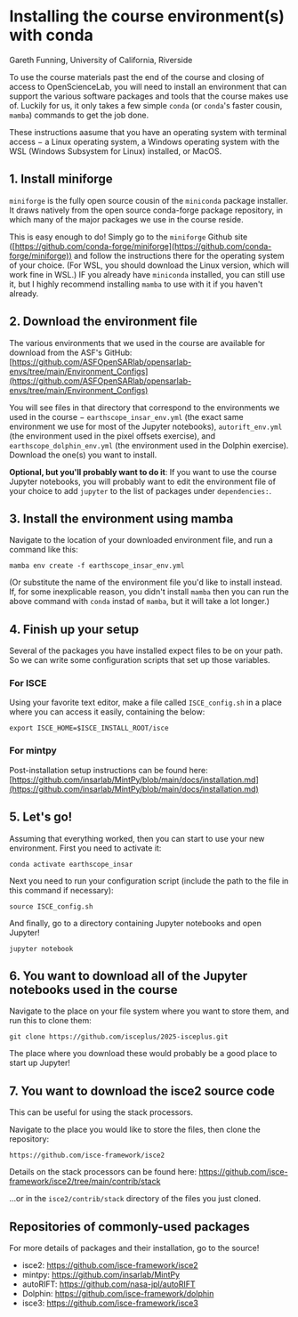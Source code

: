 # Installing the course environment(s) with conda
Gareth Funning, University of California, Riverside

To use the course materials past the end of the course and closing of access to OpenScienceLab, you will need to install an environment that can support the various software packages and tools that the course makes use of. Luckily for us, it only takes a few simple `conda` (or `conda`'s faster cousin, `mamba`) commands to get the job done.

These instructions aasume that you have an operating system with terminal access $-$ a Linux operating system, a Windows operating system with the WSL (Windows Subsystem for Linux) installed, or MacOS.

## 1. Install miniforge
`miniforge` is the fully open source cousin of the `miniconda` package installer. It draws natively from the open source conda-forge package repository, in which many of the major packages we use in the course reside.

This is easy enough to do! Simply go to the `miniforge` Github site ([https://github.com/conda-forge/miniforge](https://github.com/conda-forge/miniforge)) and follow the instructions there for the operating system of your choice. (For WSL, you should download the Linux version, which will work fine in WSL.)
IF you already have `miniconda` installed, you can still use it, but I highly recommend installing `mamba` to use with it if you haven't already.

## 2. Download the environment file
The various environments that we used in the course are available for download from the ASF's GitHub: [https://github.com/ASFOpenSARlab/opensarlab-envs/tree/main/Environment_Configs](https://github.com/ASFOpenSARlab/opensarlab-envs/tree/main/Environment_Configs)

You will see files in that directory that correspond to the environments we used in the course $-$ `earthscope_insar_env.yml` (the exact same environment we use for most of the Jupyter notebooks), `autorift_env.yml` (the environment used in the pixel offsets exercise), and `earthscope_dolphin_env.yml` (the environment used in the Dolphin exercise). Download the one(s) you want to install.

**Optional, but you'll probably want to do it**: If you want to use the course Jupyter notebooks, you will probably want to edit the environment file of your choice to add `jupyter` to the list of packages under `dependencies:`. 

## 3. Install the environment using mamba
Navigate to the location of your downloaded environment file, and run a command like this:
```
mamba env create -f earthscope_insar_env.yml
```
(Or substitute the name of the environment file you'd like to install instead. If, for some inexplicable reason, you didn't install `mamba` then you can run the above command with `conda` instad of `mamba`, but it will take a lot longer.)

## 4. Finish up your setup
Several of the packages you have installed expect files to be on your path. So we can write some configuration scripts that set up those variables.

### For ISCE
Using your favorite text editor, make a file called `ISCE_config.sh` in a place where you can access it easily, containing the below:
```
export ISCE_HOME=$ISCE_INSTALL_ROOT/isce
```

### For mintpy
Post-installation setup instructions can be found here: [https://github.com/insarlab/MintPy/blob/main/docs/installation.md](https://github.com/insarlab/MintPy/blob/main/docs/installation.md)

## 5. Let's go!
Assuming that everything worked, then you can start to use your new environment. First you need to activate it:
```
conda activate earthscope_insar
```
Next you need to run your configuration script (include the path to the file in this command if necessary):
```
source ISCE_config.sh
```
And finally, go to a directory containing Jupyter notebooks and open Jupyter!
```
jupyter notebook
```

## 6. You want to download all of the Jupyter notebooks used in the course
Navigate to the place on your file system where you want to store them, and run this to clone them:
```
git clone https://github.com/isceplus/2025-isceplus.git
```
The place where you download these would probably be a good place to start up Jupyter!

## 7. You want to download the isce2 source code
This can be useful for using the stack processors.

Navigate to the place you would like to store the files, then clone the repository:
```
https://github.com/isce-framework/isce2
```
Details on the stack processors can be found here: https://github.com/isce-framework/isce2/tree/main/contrib/stack

...or in the `isce2/contrib/stack` directory of the files you just cloned.

## Repositories of commonly-used packages
For more details of packages and their installation, go to the source!
* isce2: https://github.com/isce-framework/isce2
* mintpy: https://github.com/insarlab/MintPy
* autoRIFT: https://github.com/nasa-jpl/autoRIFT
* Dolphin: https://github.com/isce-framework/dolphin
* isce3: https://github.com/isce-framework/isce3

